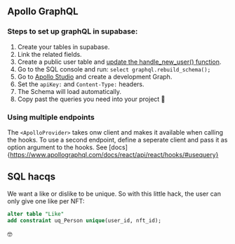 ## Apollo GraphQL

### Steps to set up graphQL in supabase:

1. Create your tables in supabase.
2. Link the related fields.
3. Create a public user table and [update the handle_new_user() function](https://nikofischer.com/supabase-how-to-query-users-table).
4. Go to the SQL console and run: `select graphql.rebuild_schema();`
5. Go to [Apollo Studio](https://studio.apollographql.com/) and create a development Graph.
6. Set the `apiKey:` and `Content-Type:` headers.
7. The Schema will load automatically.
8. Copy past the queries you need into your project 🍾

### Using multiple endpoints

The `<ApolloProvider>` takes onw client and makes it available when calling the hooks.
To use a second endpoint, define a seperate client and pass it as option argument to the hooks. See [docs]{https://www.apollographql.com/docs/react/api/react/hooks/#usequery}

## SQL hacqs

We want a like or dislike to be unique. So with this little hack, the user can only give one like per NFT:

```sql
alter table "Like"
add constraint uq_Person unique(user_id, nft_id);
```

🤓
